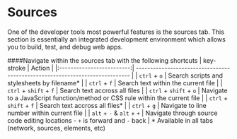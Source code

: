 Sources
=======

One of the developer tools most powerful features is the sources tab. This section is essentially an integrated development environment which allows you to build, test, and debug web apps.


####Navigate within the sources tab with the following shortcuts
| key-stroke                | Action                                                                       |
|:-------------------------:| ---------------------------------------------------------------------------- |
| `ctrl` + `o`              | Search scripts and stylesheets by filename*                                  |
| `ctrl` + `f`              | Search text within the current file                                          |
| `ctrl` + `shift` + `f`    | Search text accross all files                                                |
| `ctrl` + `shift` + `o`    | Navigate to a JavaScript function/method or CSS rule within the current file |
| `ctrl` + `shift` + `f`    | Search text accross all files*                                               |
| `ctrl` + `g`              | Navigate to line number within current file                                  |
| `alt` + `-` & `alt` + `+` | Navigate through source code editing locations - `+` is forward and `-` back |
\* Available in all tabs (network, sources, elements, etc)